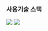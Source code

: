 ### 사용기술 스택
<img src="https://img.shields.io/badge/Next.js-black?style=flat&logo=Nextdotjs&logoColor=white"/>
<img src="https://img.shields.io/badge/Scss-darkpink?style=flat&logo=sass&logoColor=white"/>
